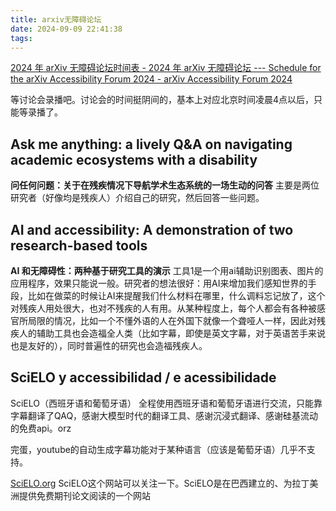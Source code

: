 ```yaml
---
title: arxiv无障碍论坛
date: 2024-09-09 22:41:38
tags:
---
```

[2024 年 arXiv 无障碍论坛时间表 - 2024 年 arXiv 无障碍论坛 --- Schedule for the arXiv Accessibility Forum 2024 - arXiv Accessibility Forum 2024](https://accessibility2024.arxiv.org/schedule)

等讨论会录播吧。讨论会的时间挺阴间的，基本上对应北京时间凌晨4点以后，只能等录播了。


## **Ask me anything: a lively Q&A on navigating academic ecosystems with a disability**
**问任何问题：关于在残疾情况下导航学术生态系统的一场生动的问答**
主要是两位研究者（好像均是残疾人）介绍自己的研究，然后回答一些问题。

## **AI and accessibility: A demonstration of two research-based tools**
**AI 和无障碍性：两种基于研究工具的演示**
工具1是一个用ai辅助识别图表、图片的应用程序，效果只能说一般。研究者的想法很好：用AI来增加我们感知世界的手段，比如在做菜的时候让AI来提醒我们什么材料在哪里，什么调料忘记放了，这个对残疾人用处很大，也对不残疾的人有用。从某种程度上，每个人都会有各种被感官所局限的情况，比如一个不懂外语的人在外国下就像一个聋哑人一样，因此对残疾人的辅助工具也会造福全人类（比如字幕，即使是英文字幕，对于英语苦手来说也是友好的），同时普遍性的研究也会造福残疾人。


## **SciELO y accessibilidad / e acessibilidade**
SciELO（西班牙语和葡萄牙语）
全程使用西班牙语和葡萄牙语进行交流，只能靠字幕翻译了QAQ，感谢大模型时代的翻译工具、感谢沉浸式翻译、感谢硅基流动的免费api。orz

完蛋，youtube的自动生成字幕功能对于某种语言（应该是葡萄牙语）几乎不支持。

[SciELO.org](https://www.scielo.org/en)
SciELO这个网站可以关注一下。SciELO是在巴西建立的、为拉丁美洲提供免费期刊论文阅读的一个网站